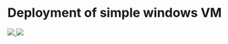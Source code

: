 # Deployment of simple windows VM

<a target="_blank" href="https://portal.azure.com/#create/Microsoft.Template/uri/https%3A%2F%2Fraw.githubusercontent.com%2Figorloza%2Fscripts%2Fmaster%2FAzure%2FsampleLinkTemplates%2Fazuredeploy.main.json" target="_blank">
    <img src="http://azuredeploy.net/deploybutton.png"/>
</a>
<a target="_blank" href="http://armviz.io/#/?load=https%3A%2F%2Fraw.githubusercontent.com%2Figorloza%2Fscripts%2Fmaster%2FAzure%2FsampleLinkTemplates%2Fazuredeploy.main.json" target="_blank">
    <img src="http://armviz.io/visualizebutton.png"/>
</a>